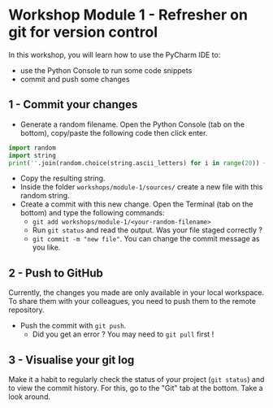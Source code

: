 # Workshop Module 1 - Refresher on git for version control

In this workshop, you will learn how to use the PyCharm IDE to:
* use the Python Console to run some code snippets
* commit and push some changes

## 1 - Commit your changes

* Generate a random filename. Open the Python Console (tab on the bottom), copy/paste the following code then click enter.
```python
import random
import string
print(''.join(random.choice(string.ascii_letters) for i in range(20)) + '.txt')
```
* Copy the resulting string. 
* Inside the folder `workshops/module-1/sources/` create a new file with this random string.
* Create a commit with this new change. Open the Terminal (tab on the bottom) and type the following commands:
  * `git add workshops/module-1/<your-random-filename>`
  * Run `git status` and read the output. Was your file staged correctly ? 
  * `git commit -m "new file"`. You can change the commit message as you like.


## 2 - Push to GitHub

Currently, the changes you made are only available in your local workspace. 
To share them with your colleagues, you need to push them to the remote repository.

* Push the commit with `git push`.
  * Did you get an error ? You may need to `git pull` first !


## 3 - Visualise your git log

Make it a habit to regularly check the status of your project (`git status`) and to view the commit history. For this,
go to the "Git" tab at the bottom. Take a look around.
